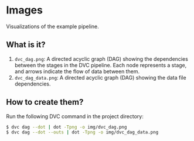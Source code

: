 # Images

Visualizations of the example pipeline.


## What is it?

1. `dvc_dag.png`: A directed acyclic graph (DAG) showing the dependencies
   between the stages in the DVC pipeline. Each node represents a stage, and
   arrows indicate the flow of data between them.
1. `dvc_dag_data.png`: A directed acyclic graph (DAG) showing the data file
   dependencies.


## How to create them?

Run the following DVC command in the project directory:

```bash
$ dvc dag --dot | dot -Tpng -o img/dvc_dag.png
$ dvc dag --dot --outs | dot -Tpng -o img/dvc_dag_data.png
```
